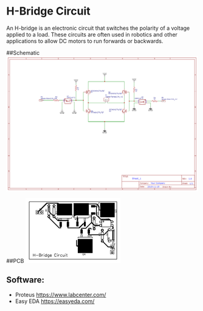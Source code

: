 # H-Bridge Circuit
An H-bridge is an electronic circuit that switches the polarity of a voltage applied to a load. These circuits are often used in robotics and other applications to allow DC motors to run forwards or backwards.

##Schematic 
![alt text](https://github.com/zaid-gul/H-Bridge-Circuit/blob/master/Schematic_H%20bridge_2022-01-06.png?raw=true)

##PCB 
![alt text](https://github.com/zaid-gul/H-Bridge-Circuit/blob/master/PCB_h%20bridge%20pcb_2022-01-06.png?raw=true)

## Software:

- Proteus https://www.labcenter.com/
- Easy EDA https://easyeda.com/
